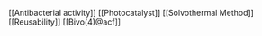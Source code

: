[[Antibacterial activity]]
[[Photocatalyst]]
[[Solvothermal Method]]
[[Reusability]]
[[Bivo(4)@acf]]
